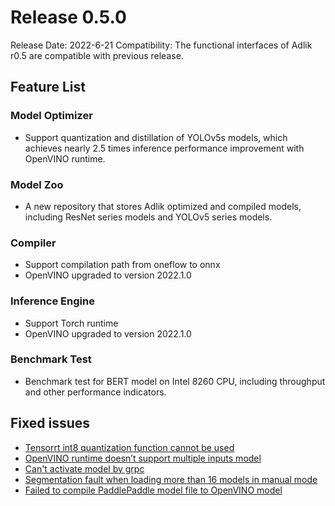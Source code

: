 # Release 0.5.0

Release Date: 2022-6-21
Compatibility: The functional interfaces of Adlik r0.5 are compatible with previous release.

## Feature List

### Model Optimizer

- Support quantization and distillation of YOLOv5s models, which achieves nearly 2.5 times inference performance
improvement with OpenVINO runtime.

### Model Zoo

- A new repository that stores Adlik optimized and compiled models, including ResNet series models and YOLOv5 series models.

### Compiler

- Support compilation path from oneflow to onnx
- OpenVINO upgraded to version 2022.1.0

### Inference Engine

- Support Torch runtime
- OpenVINO upgraded to version 2022.1.0

### Benchmark Test

- Benchmark test for BERT model on Intel 8260 CPU, including throughput and other performance indicators.

## Fixed issues

- [Tensorrt int8 quantization function cannot be used](https://github.com/Adlik/Adlik/issues/533)
- [OpenVINO runtime doesn’t support multiple inputs model](https://github.com/Adlik/Adlik/issues/551)
- [Can't activate model by grpc](https://github.com/Adlik/Adlik/issues/550)
- [Segmentation fault when loading more than 16 models in manual mode](https://github.com/Adlik/Adlik/issues/569)
- [Failed to compile PaddlePaddle model file to OpenVINO model](https://github.com/Adlik/Adlik/issues/552)
